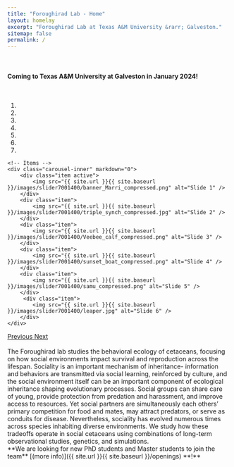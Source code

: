 ```yaml
---
title: "Foroughirad Lab - Home"
layout: homelay
excerpt: "Foroughirad Lab at Texas A&M University &rarr; Galveston."
sitemap: false
permalink: /
---
```

<br>
<h4>Coming to Texas A&M University at Galveston in January 2024!</h4> 
<br>

<div markdown="0" id="carousel" class="carousel slide" data-ride="carousel" data-interval="4000" data-pause="hover" >
    <!-- Menu -->
    <ol class="carousel-indicators">
        <li data-target="#carousel" data-slide-to="0" class="active"></li>
        <li data-target="#carousel" data-slide-to="1"></li>
        <li data-target="#carousel" data-slide-to="2"></li>
        <li data-target="#carousel" data-slide-to="3"></li>
        <li data-target="#carousel" data-slide-to="4"></li>
        <li data-target="#carousel" data-slide-to="5"></li>
        <li data-target="#carousel" data-slide-to="6"></li>
    </ol>

    <!-- Items -->
    <div class="carousel-inner" markdown="0">
        <div class="item active">
            <img src="{{ site.url }}{{ site.baseurl }}/images/slider7001400/banner_Marri_compressed.png" alt="Slide 1" />
        </div>
        <div class="item">
            <img src="{{ site.url }}{{ site.baseurl }}/images/slider7001400/triple_synch_compressed.jpg" alt="Slide 2" />
        </div>
        <div class="item">
            <img src="{{ site.url }}{{ site.baseurl }}/images/slider7001400/Veebee_calf_compressed.png" alt="Slide 3" />
        </div>
        <div class="item">
            <img src="{{ site.url }}{{ site.baseurl }}/images/slider7001400/sunset_boat_compressed.png" alt="Slide 4" />
        </div>
        <div class="item">
            <img src="{{ site.url }}{{ site.baseurl }}/images/slider7001400/samu_compressed.png" alt="Slide 5" />
        </div>       
         <div class="item">
            <img src="{{ site.url }}{{ site.baseurl }}/images/slider7001400/leaper.jpg" alt="Slide 6" />
        </div>
    </div>
  <a class="left carousel-control" href="#carousel" role="button" data-slide="prev">
    <span class="glyphicon glyphicon-chevron-left" aria-hidden="true"></span>
    <span class="sr-only">Previous</span>
  </a>
  <a class="right carousel-control" href="#carousel" role="button" data-slide="next">
    <span class="glyphicon glyphicon-chevron-right" aria-hidden="true"></span>
    <span class="sr-only">Next</span>
  </a>
</div>

<br>
The Foroughirad lab studies the behavioral ecology of cetaceans, focusing on how social environments impact survival and reproduction across the lifespan. Sociality is an important mechanism of inheritance- information and behaviors are transmitted via social learning, reinforced by culture, and the social environment itself can be an important component of ecological inheritance shaping evolutionary processes. Social groups can share care of young, provide protection from predation and harassment, and improve access to resources. Yet social partners are simultaneously each others’ primary competition for food and mates, may attract predators, or serve as conduits for disease. Nevertheless, sociality has evolved numerous times across species inhabiting diverse environments. We study how these tradeoffs operate in social cetaceans using combinations of long-term observational studies, genetics, and simulations.  

<br>
 **We are  looking for new PhD students and Master students to join the team** [(more info)]({{ site.url }}{{ site.baseurl }}/openings) **!**
<br><br>



<!--<figure class="fourth">
  <img src="{{ site.url }}{{ site.baseurl }}/images/logopic/Logo_Leiden.jpg" style="width: 210px">
  <img src="{{ site.url }}{{ site.baseurl }}/images/logopic/Logo_Nanofront.jpg" style="width: 110px">
  <img src="{{ site.url }}{{ site.baseurl }}/images/logopic/Logo_NWO.jpg" style="width: 120px">
  <img src="{{ site.url }}{{ site.baseurl }}/images/logopic/Logo_ERC.jpg" style="width: 110px">
</figure>-->
